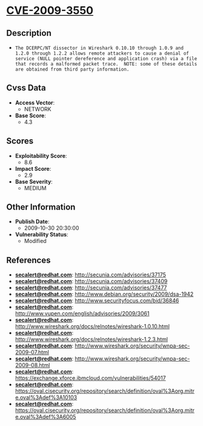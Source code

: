 
# [CVE-2009-3550](http://secunia.com/advisories/37175)

## Description

- `The DCERPC/NT dissector in Wireshark 0.10.10 through 1.0.9 and 1.2.0 through 1.2.2 allows remote attackers to cause a denial of service (NULL pointer dereference and application crash) via a file that records a malformed packet trace.  NOTE: some of these details are obtained from third party information.`

## Cvss Data

- **Access Vector**:
  - NETWORK
- **Base Score**:
  - 4.3

## Scores

- **Exploitability Score**:
  - 8.6
- **Impact Score**:
  - 2.9
- **Base Severity**:
  - MEDIUM

## Other Information

- **Publish Date**:
  - 2009-10-30 20:30:00
- **Vulnerability Status**:
  - Modified

## References

- **secalert@redhat.com**: http://secunia.com/advisories/37175
- **secalert@redhat.com**: http://secunia.com/advisories/37409
- **secalert@redhat.com**: http://secunia.com/advisories/37477
- **secalert@redhat.com**: http://www.debian.org/security/2009/dsa-1942
- **secalert@redhat.com**: http://www.securityfocus.com/bid/36846
- **secalert@redhat.com**: http://www.vupen.com/english/advisories/2009/3061
- **secalert@redhat.com**: http://www.wireshark.org/docs/relnotes/wireshark-1.0.10.html
- **secalert@redhat.com**: http://www.wireshark.org/docs/relnotes/wireshark-1.2.3.html
- **secalert@redhat.com**: http://www.wireshark.org/security/wnpa-sec-2009-07.html
- **secalert@redhat.com**: http://www.wireshark.org/security/wnpa-sec-2009-08.html
- **secalert@redhat.com**: https://exchange.xforce.ibmcloud.com/vulnerabilities/54017
- **secalert@redhat.com**: https://oval.cisecurity.org/repository/search/definition/oval%3Aorg.mitre.oval%3Adef%3A10103
- **secalert@redhat.com**: https://oval.cisecurity.org/repository/search/definition/oval%3Aorg.mitre.oval%3Adef%3A6005
